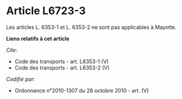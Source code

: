 # Article L6723-3

Les articles L. 6353-1 et L. 6353-2 ne sont pas applicables à Mayotte.

**Liens relatifs à cet article**

_Cite_:

  - Code des transports - art. L6353-1 (V)
  - Code des transports - art. L6353-2 (V)

_Codifié par_:

  - Ordonnance n°2010-1307 du 28 octobre 2010 - art. (V)
